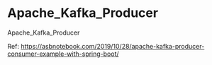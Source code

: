 # Apache_Kafka_Producer
Apache_Kafka_Producer


Ref: https://asbnotebook.com/2019/10/28/apache-kafka-producer-consumer-example-with-spring-boot/
